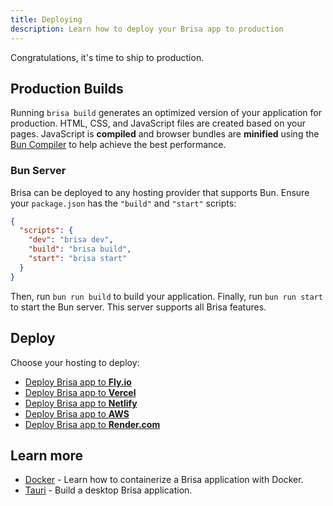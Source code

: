 ```yaml
---
title: Deploying
description: Learn how to deploy your Brisa app to production
---
```


Congratulations, it's time to ship to production.

## Production Builds

Running `brisa build` generates an optimized version of your application for production. HTML, CSS, and JavaScript files are created based on your pages. JavaScript is **compiled** and browser bundles are **minified** using the [Bun Compiler](https://bun.sh/docs/bundler) to help achieve the best performance.

### Bun Server

Brisa can be deployed to any hosting provider that supports Bun. Ensure your `package.json` has the `"build"` and `"start"` scripts:

```json filename="package.json"
{
  "scripts": {
    "dev": "brisa dev",
    "build": "brisa build",
    "start": "brisa start"
  }
}
```

Then, run `bun run build` to build your application. Finally, run `bun run start` to start the Bun server. This server supports all Brisa features.

## Deploy

Choose your hosting to deploy:

- [Deploy Brisa app to **Fly.io**](/docs/deploying/fly-io)
- [Deploy Brisa app to **Vercel**](/docs/deploying/vercel)
- [Deploy Brisa app to **Netlify**](/docs/deploying/netlify)
- [Deploy Brisa app to **AWS**](/docs/deploying/aws)
- [Deploy Brisa app to **Render.com**](/docs/deploying/render-com)

## Learn more

- [Docker](/docs/deploying/docker) - Learn how to containerize a Brisa application with Docker.
- [Tauri](/docs/deploying/tauri) - Build a desktop Brisa application.
